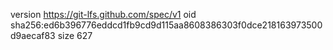 version https://git-lfs.github.com/spec/v1
oid sha256:ed6b396776eddcd1fb9cd9d115aa8608386303f0dce218163973500d9aecaf83
size 627
